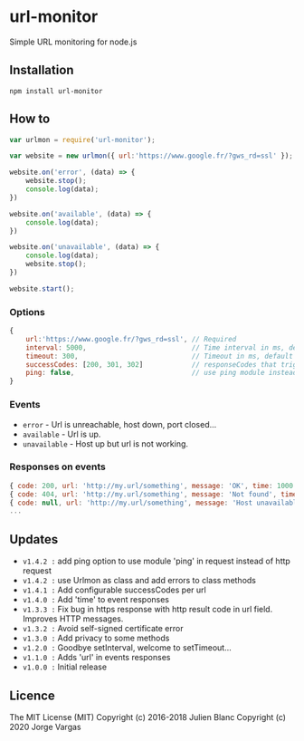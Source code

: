 url-monitor
=============
Simple URL monitoring for node.js

## Installation
```
npm install url-monitor
```

## How to
```javascript
var urlmon = require('url-monitor');

var website = new urlmon({ url:'https://www.google.fr/?gws_rd=ssl' });

website.on('error', (data) => {
	website.stop();
	console.log(data);
})

website.on('available', (data) => {
	console.log(data);
})

website.on('unavailable', (data) => {
	console.log(data);
	website.stop();
})

website.start();
```

### Options
```javascript
{
	url:'https://www.google.fr/?gws_rd=ssl', // Required
	interval: 5000,                          // Time interval in ms, default to 5000
	timeout: 300,                            // Timeout in ms, default to 3000
	successCodes: [200, 301, 302]            // responseCodes that trigger 'available' event
	ping: false,                             // use ping module instead of http request
}
```

### Events
- `error` - Url is unreachable, host down, port closed...
- `available` - Url is up.
- `unavailable` - Host up but url is not working.

### Responses on events
```javascript
{ code: 200, url: 'http://my.url/something', message: 'OK', time: 1000 }
{ code: 404, url: 'http://my.url/something', message: 'Not found', time: 1000 }
{ code: null, url: 'http://my.url/something', message: 'Host unavailable', time: 0 }
...
```

## Updates
- `v1.4.2 :` add ping option to use module 'ping' in request instead of http request
- `v1.4.2 :` use Urlmon as class and add errors to class methods
- `v1.4.1 :` Add configurable successCodes per url
- `v1.4.0 :` Add 'time' to event responses
- `v1.3.3 :` Fix bug in https response with http result code in url field. Improves HTTP messages.
- `v1.3.2 :` Avoid self-signed certificate error
- `v1.3.0 :` Add privacy to some methods
- `v1.2.0 :` Goodbye setInterval, welcome to setTimeout...
- `v1.1.0 :` Adds 'url' in events responses
- `v1.0.0 :` Initial release

## Licence
The MIT License (MIT) 
Copyright (c) 2016-2018 Julien Blanc
Copyright (c) 2020 Jorge Vargas
